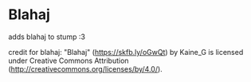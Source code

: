 # Blahaj
adds blahaj to stump :3

credit for blahaj: "Blahaj" (https://skfb.ly/oGwQt) by Kaine_G is licensed under Creative Commons Attribution (http://creativecommons.org/licenses/by/4.0/).
